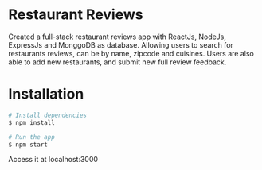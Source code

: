 # Restaurant Reviews

Created a full-stack restaurant reviews app with ReactJs, NodeJs, ExpressJs and MonggoDB as database. Allowing users to search for restaurants reviews, can be by name, zipcode and cuisines. Users are also able to add new restaurants, and submit new full review feedback.

# Installation

```bash
# Install dependencies
$ npm install

# Run the app
$ npm start
```
Access it at localhost:3000
